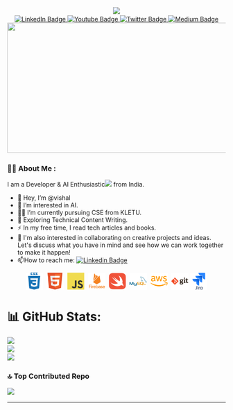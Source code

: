 

<!---
vishal-farande/vishal-farande is a ✨ special ✨ repository because its `README.md` (this file) appears on your GitHub profile.
You can click the Preview link to take a look at your changes.
--->
  <div id="header" align="center">
  <img src="https://media.giphy.com/media/M9gbBd9nbDrOTu1Mqx/gipxchy.gif" width="100"/>
</div>

<div id="badges" align="center">
  <a href="https://linkedin.com/in/vishal-farande">
    <img src="https://img.shields.io/badge/LinkedIn-blue?style=for-the-badge&logo=linkedin&logoColor=white" alt="LinkedIn Badge"/>
  </a>
  <a href="https://www.youtube.com/@vishalfarande520">
    <img src="https://img.shields.io/badge/YouTube-red?style=for-the-badge&logo=youtube&logoColor=white" alt="Youtube Badge"/>
  </a>
 <a href="https://twitter.com/vishal_farande">
    <img src="https://img.shields.io/badge/Twitter-blue?style=for-the-badge&logo=twitter&logoColor=white" alt="Twitter Badge"/>
  </a>
  <a href="https://medium.com/@vishalfarande5">
    <img src="https://img.shields.io/badge/Medium-white?style=for-the-badge&logo=medium&logoColor=black" alt="Medium Badge"/>
  </a>
</div>


<!---Adding a Banner GIF and About Me Section--->
<div align="center">
  <img src="https://media.giphy.com/media/dWesBcTLavkZuG35MI/giphy.gif" width="600" height="300"/>
</div>


### :man_technologist: About Me :
I am a Developer & AI Enthusiastic<img src="https://media.giphy.com/media/WUlplcMpOCEmTGBtBW/giphy.gif" width="30"> from India.

- :wave: Hey, I’m @vishal
- 👀 I’m interested in AI.
- :man_student: I’m currently pursuing CSE from KLETU.
- :seedling: Exploring Technical Content Writing.
- :zap: In my free time, I read tech articles and books.
- 💞️ I'm also interested in collaborating on creative projects and ideas. Let's discuss what you have in mind and see how we can work together to make it happen!
- :mailbox:How to reach me: [![Linkedin Badge](https://img.shields.io/badge/-vishal-blue?style=flat&logo=Linkedin&logoColor=white)](https://www.linkedin.com/in/vishalfarande)
<!--- :telescope: I’m working as a Software Engineer and contributing to frontend and backend for building web applications.--->

<!---Adding Languages and Tools--->
<div align="center">
<!--   <img src="https://github.com/devicons/devicon/blob/master/icons/java/java-original-wordmark.svg" title="Java" alt="Java" width="40" height="40"/>&nbsp; -->
<!--   <img src="https://github.com/devicons/devicon/blob/master/icons/react/react-original-wordmark.svg" title="React" alt="React" width="40" height="40"/>&nbsp; -->
<!--   <img src="https://github.com/devicons/devicon/blob/master/icons/spring/spring-original-wordmark.svg" title="Spring" alt="Spring" width="40" height="40"/>&nbsp; -->
<!--   <img src="https://github.com/devicons/devicon/blob/master/icons/materialui/materialui-original.svg" title="Material UI" alt="Material UI" width="40" height="40"/>&nbsp; -->
<!--   <img src="https://github.com/devicons/devicon/blob/master/icons/flutter/flutter-original.svg" title="Flutter" alt="Flutter" width="40" height="40"/>&nbsp; -->
<!--   <img src="https://github.com/devicons/devicon/blob/master/icons/redux/redux-original.svg" title="Redux" alt="Redux " width="40" height="40"/>&nbsp; -->
  <img src="https://github.com/devicons/devicon/blob/master/icons/css3/css3-plain-wordmark.svg"  title="CSS3" alt="CSS" width="40" height="40"/>&nbsp;
  <img src="https://github.com/devicons/devicon/blob/master/icons/html5/html5-original.svg" title="HTML5" alt="HTML" width="40" height="40"/>&nbsp;
  <img src="https://github.com/devicons/devicon/blob/master/icons/javascript/javascript-original.svg" title="JavaScript" alt="JavaScript" width="40" height="40"/>&nbsp;
  <img src="https://github.com/devicons/devicon/blob/master/icons/firebase/firebase-plain-wordmark.svg" title="Firebase" alt="Firebase" width="40" height="40"/>&nbsp;
  <img src="https://github.com/devicons/devicon/blob/master/icons/swift/swift-original.svg" title="Swift"  alt="Swift" width="40" height="40"/>&nbsp;
<!--   <img src="https://github.com/devicons/devicon/blob/master/icons/gatsby/gatsby-original.svg" title="Gatsby"  alt="Gatsby" width="40" height="40"/>&nbsp; -->
  <img src="https://github.com/devicons/devicon/blob/master/icons/mysql/mysql-original-wordmark.svg" title="MySQL"  alt="MySQL" width="40" height="40"/>&nbsp;
<!--   <img src="https://github.com/devicons/devicon/blob/master/icons/nodejs/nodejs-original-wordmark.svg" title="NodeJS" alt="NodeJS" width="40" height="40"/>&nbsp; -->
  <img src="https://github.com/devicons/devicon/blob/master/icons/amazonwebservices/amazonwebservices-plain-wordmark.svg" title="AWS" alt="AWS" width="40" height="40"/>&nbsp;
  <img src="https://github.com/devicons/devicon/blob/master/icons/git/git-original-wordmark.svg" title="Git" **alt="Git" width="40" height="40"/>
  <img src="https://github.com/devicons/devicon/blob/master/icons/jira/jira-original-wordmark.svg" title="Jira" **alt="Jira" width="40" height="40"/>
</div>

# 📊 GitHub Stats:
![](https://github-readme-stats.vercel.app/api?username=vishal-farande&theme=dark&hide_border=false&include_all_commits=false&count_private=false)<br/>
![](https://github-readme-streak-stats.herokuapp.com/?user=vishal-farande&theme=dark&hide_border=false)<br/>
![](https://github-readme-stats.vercel.app/api/top-langs/?username=vishal-farande&theme=dark&hide_border=false&include_all_commits=false&count_private=false&layout=compact)

### 🔝 Top Contributed Repo
![](https://github-contributor-stats.vercel.app/api?username=vishal-farande&limit=5&theme=tokyonight&combine_all_yearly_contributions=true)

---
